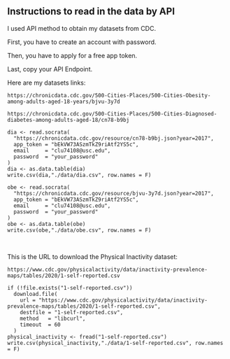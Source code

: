## Instructions to read in the data by API

I used API method to obtain my datasets from CDC. 

First, you have to create an account with password. 

Then, you have to apply for a free app token. 

Last, copy your API Endpoint.

Here are my datasets links:

`https://chronicdata.cdc.gov/500-Cities-Places/500-Cities-Obesity-among-adults-aged-18-years/bjvu-3y7d`

`https://chronicdata.cdc.gov/500-Cities-Places/500-Cities-Diagnosed-diabetes-among-adults-aged-18/cn78-b9bj`

```{r}
dia <- read.socrata(
  "https://chronicdata.cdc.gov/resource/cn78-b9bj.json?year=2017",
  app_token = "bEkVW73ASzmTkZ9riAtf2YS5c",
  email     = "clu74108@usc.edu",
  password  = "your_password"
)
dia <- as.data.table(dia)
write.csv(dia,"./data/dia.csv", row.names = F)
```

```{r}
obe <- read.socrata(
  "https://chronicdata.cdc.gov/resource/bjvu-3y7d.json?year=2017",
  app_token = "bEkVW73ASzmTkZ9riAtf2YS5c",
  email     = "clu74108@usc.edu",
  password  = "your_password"
)
obe <- as.data.table(obe)
write.csv(obe,"./data/obe.csv", row.names = F)
```

<br>

This is the URL to download the Physical Inactivity dataset:

`https://www.cdc.gov/physicalactivity/data/inactivity-prevalence-maps/tables/2020/1-self-reported.csv`

```{r message=FALSE, echo=FALSE, warning=FALSE}
if (!file.exists("1-self-reported.csv"))
  download.file(
    url = "https://www.cdc.gov/physicalactivity/data/inactivity-prevalence-maps/tables/2020/1-self-reported.csv",
    destfile = "1-self-reported.csv",
    method   = "libcurl",
    timeout  = 60
  )
physical_inactivity <- fread("1-self-reported.csv")
write.csv(physical_inactivity,"./data/1-self-reported.csv", row.names = F)
```

<br>


